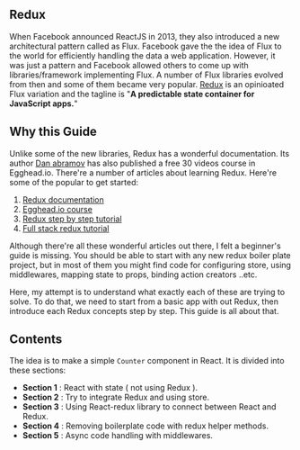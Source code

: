 Redux
-------

When Facebook announced ReactJS in 2013, they also introduced a new architectural pattern called as Flux. Facebook gave the the idea of Flux to the world for efficiently handling the data a web application. However, it was just a pattern and Facebook allowed others to come up with libraries/framework implementing Flux. A number of Flux libraries evolved from then and some of them became very popular. [Redux](http://redux.js.org/) is an opinioated Flux variation and the tagline is "**A predictable state container for JavaScript apps.**"

Why this Guide
---------------

Unlike some of the new libraries, Redux has a wonderful documentation. Its author [Dan abramov](https://twitter.com/dan_abramov) has also published a free 30 videos course in Egghead.io. There're a number of articles about learning Redux. Here're some of the popular to get started:

1. [Redux documentation](http://redux.js.org/)
2. [Egghead.io course](https://egghead.io/series/getting-started-with-redux)
3. [Redux step by step tutorial](https://github.com/happypoulp/redux-tutorial)
4. [Full stack redux tutorial](http://teropa.info/blog/2015/09/10/full-stack-redux-tutorial.html)

Although there're all these wonderful articles out there, I felt a beginner's guide is missing. You should be able to start with any new redux boiler plate project, but in most of them you might find code for configuring store, using middlewares, mapping state to props, binding action creators ..etc.

Here, my attempt is to understand what exactly each of these are trying to solve. To do that, we need to start from a basic app with out Redux, then introduce each Redux concepts step by step. This guide is all about that.

Contents
---------

The idea is to make a simple `Counter` component in React. It is divided into these sections:

- **Section 1** : React with state ( not using Redux ).
- **Section 2** : Try to integrate Redux and using store.
- **Section 3** : Using React-redux library to connect between React and Redux.
- **Section 4** : Removing boilerplate code with redux helper methods.
- **Section 5** : Async code handling with middlewares.
